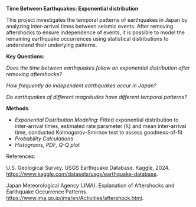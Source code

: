 **Time Between Earthquakes: Exponential distribution**

This project investigates the temporal patterns of earthquakes in Japan by analyzing inter-arrival times between seismic events. After removing aftershocks to ensure independence of events, it is possible to model the remaining earthquake occurrences using statistical distributions to understand their underlying patterns.

**Key Questions:**  

*Does the time between earthquakes follow an exponential distribution after removing aftershocks?*

*How frequently do independent earthquakes occur in Japan?*

*Do earthquakes of different magnitudes have different temporal patterns?*

**Methods**  
- *Exponential Distribution Modeling*: Fitted exponential distribution to inter-arrival times, estimated rate parameter (λ) and mean inter-arrival time, conducted Kolmogorov-Smirnov test to assess goodness-of-fit
- *Probability Calculations*
- *Histograms, PDF, Q-Q plot*

References:

U.S. Geological Survey. USGS Earthquake Database. Kaggle, 2024.
https://www.kaggle.com/datasets/usgs/earthquake-database.

Japan Meteorological Agency (JMA). Explanation of Aftershocks and Earthquake Occurrence Patterns. https://www.jma.go.jp/jma/en/Activities/aftershock.html.
